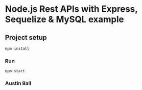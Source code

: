 # Node.js Rest APIs with Express, Sequelize & MySQL example

## Project setup

```
npm install
```

### Run

```
npm start
```

### Austin Ball
